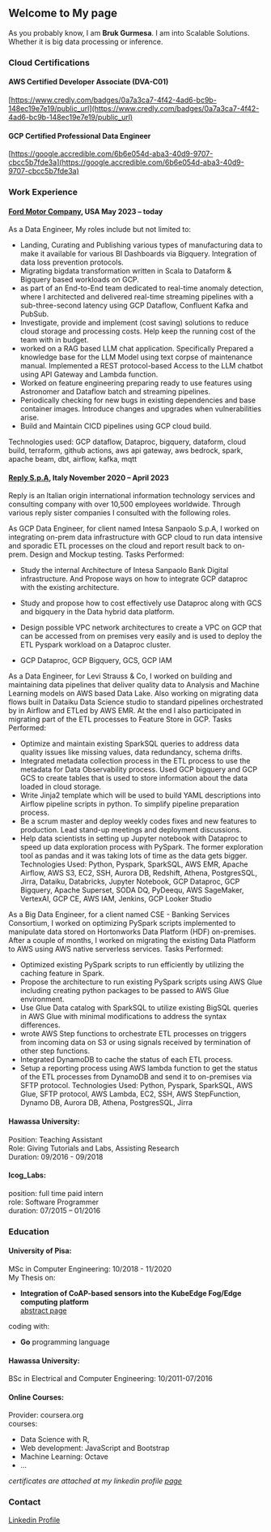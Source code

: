 ## Welcome to My page

As you probably know, I am **Bruk Gurmesa**.<be>
I am into Scalable Solutions. Whether it is big data processing or inference. 

### Cloud Certifications

#### AWS Certified Developer Associate (DVA-C01) 
[https://www.credly.com/badges/0a7a3ca7-4f42-4ad6-bc9b-148ec19e7e19/public_url](https://www.credly.com/badges/0a7a3ca7-4f42-4ad6-bc9b-148ec19e7e19/public_url)

#### GCP Certified Professional Data Engineer
[https://google.accredible.com/6b6e054d-aba3-40d9-9707-cbcc5b7fde3a](https://google.accredible.com/6b6e054d-aba3-40d9-9707-cbcc5b7fde3a)

### Work Experience

#### [Ford Motor Company](https://www.ford.com/), USA May 2023 – today
As a Data Engineer, My roles include but not limited to: 
-	Landing, Curating and Publishing various types of manufacturing data to make it available for various BI Dashboards via Bigquery. Integration of data loss prevention protocols.
-	Migrating bigdata transformation written in Scala to Dataform & Bigquery based workloads on GCP. 
-	as part of an End-to-End team dedicated to real-time anomaly detection, where I architected and delivered real-time streaming pipelines with a sub-three-second latency using GCP Dataflow, Confluent Kafka and PubSub. 
-	Investigate, provide and implement (cost saving) solutions to reduce cloud storage and processing costs. Help keep the running cost of the team with in budget.
- worked on a RAG based LLM chat application. Specifically Prepared a knowledge base for the LLM Model using text corpse of maintenance manual. Implemented a REST protocol-based Access to the LLM chatbot using API Gateway and Lambda function. 
-	Worked on feature engineering preparing ready to use features using Astronomer and Dataflow batch and streaming pipelines.
-	Periodically checking for new bugs in existing dependencies and base container images. Introduce changes and upgrades when vulnerabilities arise.
-	Build and Maintain CICD pipelines using GCP cloud build.


Technologies used: GCP dataflow, Dataproc, bigquery, dataform, cloud build, terraform, github actions, aws api gateway, aws bedrock, spark, apache beam, dbt, airflow, kafka, mqtt

#### [Reply S.p.A](https://www.reply.com/en), Italy November 2020 – April 2023
Reply is an Italian origin international information technology services and consulting company with over 10,500 employees worldwide. Through various reply sister companies I consulted with the following roles. 

As GCP Data Engineer, for client named Intesa Sanpaolo S.p.A, I worked on integrating on-prem data infrastructure with GCP cloud to run data intensive and sporadic ETL processes on the cloud and report result back to on-prem. Design and Mockup testing. 
Tasks Performed:
-	Study the internal Architecture of Intesa Sanpaolo Bank Digital infrastructure. And Propose ways on how to integrate GCP dataproc with the existing architecture.
-	Study and propose how to cost effectively use Dataproc along with GCS and bigquery in the Data hybrid data platform. 

-	Design possible VPC network architectures to create a VPC on GCP that can be accessed from on premises very easily and is used to deploy the ETL Pyspark workload on a Dataproc cluster.
-	GCP Dataproc, GCP Bigquery, GCS, GCP IAM

As a Data Engineer, for Levi Strauss & Co, I worked on building and maintaining data pipelines that deliver quality data to Analysis and Machine Learning models on AWS based Data Lake. Also working on migrating data flows built in Dataiku Data Science studio to standard pipelines orchestrated by in Airflow and ETLed by AWS EMR. At the end I also participated in migrating part of the ETL processes to Feature Store in GCP.
Tasks Performed:
-	Optimize and maintain existing SparkSQL queries to address data quality issues like missing values, data redundancy, schema drifts.
-	Integrated metadata collection process in the ETL process to use the metadata for Data Observability process. Used GCP bigquery and GCP GCS to create tables that is used to store information about the data loaded in cloud storage.
-	Write Jinja2 template which will be used to build YAML descriptions into Airflow pipeline scripts in python. To simplify pipeline preparation process. 
-	Be a scrum master and deploy weekly codes fixes and new features to production. Lead stand-up meetings and deployment discussions.
-	Help data scientists in setting up Jupyter notebook with Dataproc to speed up data exploration process with PySpark. The former exploration tool as pandas and it was taking lots of time as the data gets bigger. 
Technologies Used: Python, Pyspark, SparkSQL, AWS EMR, Apache Airflow, AWS S3, EC2, SSH, Aurora DB, Redshift, Athena, PostgresSQL, Jirra, Dataiku, Databricks, Jupyter Notebook, GCP Dataproc, GCP Bigquery, Apache Superset, SODA DQ, PyDeequ, AWS SageMaker, VertexAI, GCP CE, AWS IAM, Jenkins, GCP Looker Studio

As a Big Data Engineer, for a client named CSE - Banking Services Consortium, I worked on optimizing PySpark scripts implemented to manipulate data stored on Hortonworks Data Platform (HDF) on-premises. After a couple of months, I worked on migrating the existing Data Platform to AWS using AWS native serverless services. 
Tasks Performed:
-	Optimized existing PySpark scripts to run efficiently by utilizing the caching feature in Spark.
-	Propose the architecture to run existing PySpark scripts using AWS Glue including creating python packages to be passed to AWS Glue environment. 
-	Use Glue Data catalog with SparkSQL to utilize existing BigSQL queries in AWS Glue with minimal modifications to address the syntax differences. 
-	wrote AWS Step functions to orchestrate ETL processes on triggers from incoming data on S3 or using signals received by termination of other step functions.
-	Integrated DynamoDB to cache the status of each ETL process.
-	Setup a reporting process using AWS lambda function to get the status of the ETL processes from DynamoDB and send it to on-premises via SFTP protocol.
Technologies Used: Python, Pyspark, SparkSQL, AWS Glue, SFTP protocol, AWS Lambda, EC2, SSH, AWS StepFunction, Dynamo DB, Aurora DB, Athena, PostgresSQL, Jirra


#### Hawassa University:
Position: Teaching Assistant <br />
Role: Giving Tutorials and Labs, Assisting Research  <br />
Duration: 09/2016 - 09/2018 <br />

#### Icog_Labs: 
position: full time paid intern <br />
role: Software Programmer <br />
duration: 07/2015 – 01/2016

### Education
#### University of Pisa:  
MSc in Computer Engineering: 10/2018 - 11/2020 <br />
My Thesis on: <br />
* **Integration of CoAP-based sensors into the KubeEdge Fog/Edge computing platform** <br />
[abstract page](https://etd.adm.unipi.it/t/etd-10152020-211154)

coding with: 
* **Go** programming language

#### Hawassa University: 
BSc in Electrical and Computer Engineering: 10/2011-07/2016

#### Online Courses:
Provider: coursera.org <br>
courses: 
* Data Science with R, 
* Web development: JavaScript and Bootstrap
* Machine Learning: Octave 
* ...

*certificates are attached at my linkedin profile [page](https://www.linkedin.com/in/brukt/)*

### Contact


[Linkedin Profile](https://www.linkedin.com/in/brukt/)
<script type="text/javascript" src="https://platform.linkedin.com/badges/js/profile.js" async defer></script>

